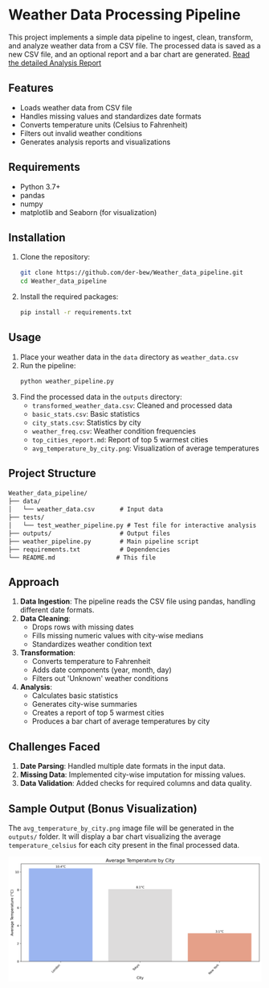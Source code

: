 # Weather Data Processing Pipeline

This project implements a simple data pipeline to ingest, clean, transform, and analyze weather data from a CSV file. The processed data is saved as a new CSV file, and an optional report and a bar chart are generated.
[Read the detailed Analysis Report](https://docs.google.com/document/d/1W_1115ldNuhgLYnRRNkRyYsy8vEtErHYqj_LgApXn6I/edit?usp=sharing)

## Features

- Loads weather data from CSV file
- Handles missing values and standardizes date formats
- Converts temperature units (Celsius to Fahrenheit)
- Filters out invalid weather conditions
- Generates analysis reports and visualizations

## Requirements

- Python 3.7+
- pandas
- numpy
- matplotlib and Seaborn (for visualization)

## Installation

1. Clone the repository:
   ```bash
   git clone https://github.com/der-bew/Weather_data_pipeline.git
   cd Weather_data_pipeline
   ```

2. Install the required packages:
   ```bash
   pip install -r requirements.txt
   ```

## Usage

1. Place your weather data in the `data` directory as `weather_data.csv`
2. Run the pipeline:
   ```bash
   python weather_pipeline.py
   ```
3. Find the processed data in the `outputs` directory:
   - `transformed_weather_data.csv`: Cleaned and processed data
   - `basic_stats.csv`: Basic statistics
   - `city_stats.csv`: Statistics by city
   - `weather_freq.csv`: Weather condition frequencies
   - `top_cities_report.md`: Report of top 5 warmest cities
   - `avg_temperature_by_city.png`: Visualization of average temperatures

## Project Structure

```
Weather_data_pipeline/
├── data/
│   └── weather_data.csv       # Input data
├── tests/
│   └── test_weather_pipeline.py # Test file for interactive analysis
├── outputs/                   # Output files
├── weather_pipeline.py        # Main pipeline script
├── requirements.txt           # Dependencies
└── README.md                 # This file
```

## Approach

1. **Data Ingestion**: The pipeline reads the CSV file using pandas, handling different date formats.
2. **Data Cleaning**:
   - Drops rows with missing dates
   - Fills missing numeric values with city-wise medians
   - Standardizes weather condition text
3. **Transformation**:
   - Converts temperature to Fahrenheit
   - Adds date components (year, month, day)
   - Filters out 'Unknown' weather conditions
4. **Analysis**:
   - Calculates basic statistics
   - Generates city-wise summaries
   - Creates a report of top 5 warmest cities
   - Produces a bar chart of average temperatures by city
## Challenges Faced

1. **Date Parsing**: Handled multiple date formats in the input data.
2. **Missing Data**: Implemented city-wise imputation for missing values.
3. **Data Validation**: Added checks for required columns and data quality.

## Sample Output (Bonus Visualization)

The `avg_temperature_by_city.png` image file will be generated in the `outputs/` folder. It will display a bar chart visualizing the average `temperature_celsius` for each city present in the final processed data.

![Average Temperature by City](outputs/avg_temperature_by_city.png)
